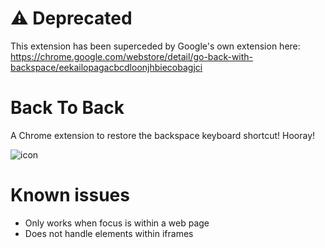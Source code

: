 # ⚠️ Deprecated
This extension has been superceded by Google's own extension here: https://chrome.google.com/webstore/detail/go-back-with-backspace/eekailopagacbcdloonjhbiecobagjci

# Back To Back
A Chrome extension to restore the backspace keyboard shortcut! Hooray!

![icon](ico/256.png)

# Known issues
- Only works when focus is within a web page
- Does not handle elements within iframes
